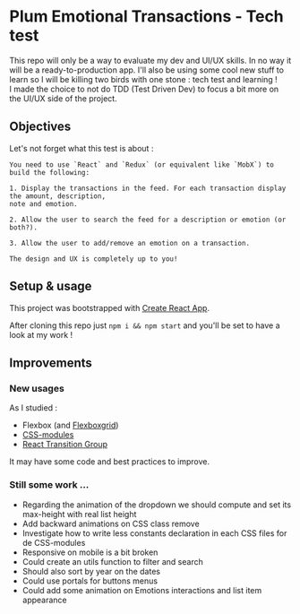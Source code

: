 # Plum Emotional Transactions - Tech test

This repo will only be a way to evaluate my dev and UI/UX skills. In no way it will be a ready-to-production app. I'll also be using some cool new stuff to learn so I will be killing two birds with one stone : tech test and learning !  
I made the choice to not do TDD (Test Driven Dev) to focus a bit more on the UI/UX side of the project.

## Objectives
Let's not forget what this test is about :  
```
You need to use `React` and `Redux` (or equivalent like `MobX`) to build the following:

1. Display the transactions in the feed. For each transaction display the amount, description,
note and emotion.

2. Allow the user to search the feed for a description or emotion (or both?).

3. Allow the user to add/remove an emotion on a transaction.

The design and UX is completely up to you!
```

## Setup & usage
This project was bootstrapped with [Create React App](https://github.com/facebookincubator/create-react-app).

After cloning this repo just `npm i && npm start` and you'll be set to have a look at my work !

## Improvements

### New usages
As I studied :
* Flexbox (and [Flexboxgrid](https://github.com/kristoferjoseph/flexboxgrid))
* [CSS-modules](https://medium.com/@pioul/modular-css-with-react-61638ae9ea3e)
* [React Transition Group](https://github.com/reactjs/react-transition-group)

It may have some code and best practices to improve.

### Still some work ...

* Regarding the animation of the dropdown we should compute and set its max-height with real list height
* Add backward animations on CSS class remove
* Investigate how to write less constants declaration in each CSS files for de CSS-modules
* Responsive on mobile is a bit broken
* Could create an utils function to filter and search
* Should also sort by year on the dates
* Could use portals for buttons menus
* Could add some animation on Emotions interactions and list item appearance